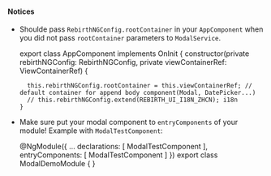 
#### Notices
 
* Shoulde pass `RebirthNGConfig.rootContainer` in your `AppComponent` when you did not pass `rootContainer` parameters to `ModalService`.


    export class AppComponent implements OnInit {
      constructor(private rebirthNGConfig: RebirthNGConfig,
                  private viewContainerRef: ViewContainerRef) {
                  
        this.rebirthNGConfig.rootContainer = this.viewContainerRef; // default container for append body component(Modal, DatePicker...)
        // this.rebirthNGConfig.extend(REBIRTH_UI_I18N_ZHCN); i18n
      }

* Make sure put your modal component to `entryComponents` of your module! Example with `ModalTestComponent`: 

    
    @NgModule({
      ...
      declarations: [
        ModalTestComponent
      ],
      entryComponents: [
        ModalTestComponent
      ]
    })
    export class ModalDemoModule {
    }

